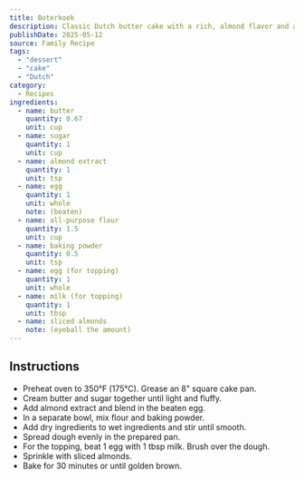 ```yaml
---
title: Boterkoek
description: Classic Dutch butter cake with a rich, almond flavor and a golden, tender crumb.
publishDate: 2025-05-12
source: Family Recipe
tags:
  - "dessert"
  - "cake"
  - "Dutch"
category:
  - Recipes
ingredients:
  - name: butter
    quantity: 0.67
    unit: cup
  - name: sugar
    quantity: 1
    unit: cup
  - name: almond extract
    quantity: 1
    unit: tsp
  - name: egg
    quantity: 1
    unit: whole
    note: (beaten)
  - name: all-purpose flour
    quantity: 1.5
    unit: cup
  - name: baking powder
    quantity: 0.5
    unit: tsp
  - name: egg (for topping)
    quantity: 1
    unit: whole
  - name: milk (for topping)
    quantity: 1
    unit: tbsp
  - name: sliced almonds
    note: (eyeball the amount)
---
```


## Instructions

- Preheat oven to 350°F (175°C). Grease an 8" square cake pan.
- Cream butter and sugar together until light and fluffy.
- Add almond extract and blend in the beaten egg.
- In a separate bowl, mix flour and baking powder.
- Add dry ingredients to wet ingredients and stir until smooth.
- Spread dough evenly in the prepared pan.
- For the topping, beat 1 egg with 1 tbsp milk. Brush over the dough.
- Sprinkle with sliced almonds.
- Bake for 30 minutes or until golden brown.
